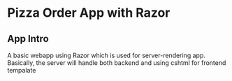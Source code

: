 # Pizza Order App with Razor
## App Intro
A basic webapp using Razor which is used for server-rendering app. Basically, the server will handle both backend and using cshtml for frontend tempalate
